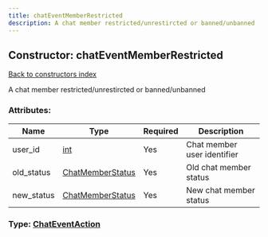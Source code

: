 ```yaml
---
title: chatEventMemberRestricted
description: A chat member restricted/unrestircted or banned/unbanned
---
```

## Constructor: chatEventMemberRestricted  
[Back to constructors index](index.md)



A chat member restricted/unrestircted or banned/unbanned

### Attributes:

| Name     |    Type       | Required | Description |
|----------|---------------|----------|-------------|
|user\_id|[int](../types/int.md) | Yes|Chat member user identifier|
|old\_status|[ChatMemberStatus](../types/ChatMemberStatus.md) | Yes|Old chat member status|
|new\_status|[ChatMemberStatus](../types/ChatMemberStatus.md) | Yes|New chat member status|



### Type: [ChatEventAction](../types/ChatEventAction.md)


